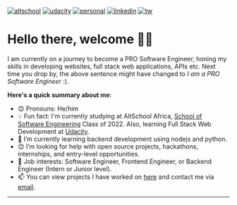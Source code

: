 <a href="https://altschoolafrica.com/schools/engineering">![altschool](https://user-images.githubusercontent.com/70530526/184998938-84280644-3dfa-4dac-87a4-cfb7fb490a83.png)</a>
<a href="https://www.udacity.com/course/full-stack-web-developer-nanodegree--nd0044">![udacity](https://user-images.githubusercontent.com/70530526/184998992-6c1d8bd1-708c-43de-895a-dbfaa2758e3b.png)</a>
<a href="#">![personal](https://user-images.githubusercontent.com/70530526/184999044-40b53b6a-25e8-44fb-8e24-d2e329c9c1e8.png)</a>
<a href="https://www.linkedin.com/in/omobolaji-sonde-60280919b/">![linkedin](https://user-images.githubusercontent.com/70530526/184999082-9a0530fc-a780-40cc-9046-35b18913ce8c.png)</a>
<a href="https://twitter.com/iamsonde">![tw](https://user-images.githubusercontent.com/70530526/184999108-c9458e59-4450-4d66-b5e7-c76f5342d421.png)</a>

# Hello there, welcome 👋🏾

I am currently on a journey to become a PRO Software Engineer, honing my skills in developing websites, full stack web applications, APIs etc.
Next time you drop by, the above sentence might have changed to *I am a PRO Software Engineer* :).

**Here's a quick summary about me**:

- 😊 Pronouns: He/him
- 💡 Fun fact: I'm currently studying at AltSchool Africa, [School of Software Engineering](https://altschoolafrica.com/schools/engineering) Class of 2022. Also, learning Full Stack Web Development at [Udacity](https://www.udacity.com/course/full-stack-web-developer-nanodegree--nd0044).
- 🌱 I’m currently learning backend development using nodejs and python.
- 😊 I’m looking for help with open source projects, hackathons, internships, and entry-level opportunities.
- 💼 Job interests: Software Engineer, Frontend Engineer, or Backend Engineer (Intern or Junior level).
- 📫 You can view projects I have worked on [here](https://github.com/omobolajisonde?tab=repositories) and contact me via <a href="mailto:wisdomomobolaji@gmail.com">email</a>.

---
